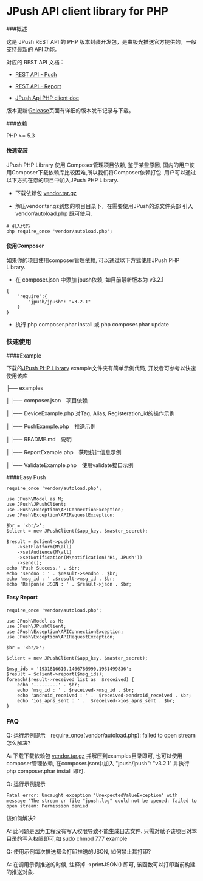 <h1>JPush API client library for PHP</h1>

###概述

这是 JPush REST API 的 PHP 版本封装开发包，是由极光推送官方提供的，一般支持最新的 API 功能。


对应的 REST API 文档：

+ [REST API - Push](../rest_api_v3_push/)

+ [REST API - Report](../rest_api_v3_report/)

+ [JPush Api PHP client doc](https://github.com/jpush/jpush-api-php-client/blob/master/doc/api.md)

版本更新:[Release](../../resources/#sdk_1)页面有详细的版本发布记录与下载。

###依赖

PHP >= 5.3

#### 快速安装

JPush PHP Library 使用 Composer管理项目依赖, 鉴于某些原因, 国内的用户使用Composer下载依赖库比较困难,所以我们将Composer依赖打包. 用户可以通过以下方式在您的项目中加入JPush PHP Library.


* 下载依赖包 [vendor.tar.gz](http://jpushsdk.qiniudn.com/vendor.tar.gz)

* 解压vendor.tar.gz到您的项目目录下，在需要使用JPush的源文件头部 引入 vendor/autoload.php 既可使用.

```
# 引入代码
php require_once 'vendor/autoload.php';
```

#### 使用Composer 

如果你的项目使用composer管理依赖, 可以通过以下方式使用JPush PHP Library.

* 在 composer.json 中添加 jpush依赖, 如目前最新版本为 v3.2.1

```
{
    "require":{
        "jpush/jpush": "v3.2.1"
    }
}
```

* 执行 php composer.phar install 或 php composer.phar update


### 快速使用

####Example


下载的[JPush PHP Library](http://docs.jpush.cn/download/attachments/2228302/jpush-api-php-client-3.2.1.zip?version=1&modificationDate=1417592951000) example文件夹有简单示例代码, 开发者可参考以快速使用该库


├── examples

│   ├── composer.json　项目依赖

│   ├── DeviceExample.php 对Tag, Alias, Registeration_id的操作示例

│   ├── PushExample.php　推送示例

│   ├── README.md　说明

│   ├── ReportExample.php　获取统计信息示例

│   └── ValidateExample.php　使用validate接口示例




####Easy Push

```
require_once 'vendor/autoload.php';

use JPush\Model as M;
use JPush\JPushClient;
use JPush\Exception\APIConnectionException;
use JPush\Exception\APIRequestException;

$br = '<br/>';
$client = new JPushClient($app_key, $master_secret);

$result = $client->push()
    ->setPlatform(M\all)
    ->setAudience(M\all)
    ->setNotification(M\notification('Hi, JPush'))
    ->send();
echo 'Push Success.' . $br;
echo 'sendno : ' . $result->sendno . $br;
echo 'msg_id : ' .$result->msg_id . $br;
echo 'Response JSON : ' . $result->json . $br;
```

#### Easy Report

```
require_once 'vendor/autoload.php';

use JPush\Model as M;
use JPush\JPushClient;
use JPush\Exception\APIConnectionException;
use JPush\Exception\APIRequestException;

$br = '<br/>';

$client = new JPushClient($app_key, $master_secret);

$msg_ids = '1931816610,1466786990,1931499836';
$result = $client->report($msg_ids);
foreach($result->received_list as  $received) {
    echo '---------' . $br;
    echo 'msg_id : ' . $received->msg_id . $br;
    echo 'android_received : ' .  $received->android_received . $br;
    echo 'ios_apns_sent : ' .  $received->ios_apns_sent . $br;
}
```


### FAQ
Q: 运行示例提示　require_once(vendor/autoload.php): failed to open stream 怎么解决?

A: 下载下载依赖包 [vendor.tar.gz](http://jpushsdk.qiniudn.com/vendor.tar.gz) 并解压到examples目录即可, 也可以使用composer管理依赖, 在composer.json中加入 "jpush/jpush": "v3.2.1" 并执行 php composer.phar install 即可.


Q: 运行示例提示

```
Fatal error: Uncaught exception 'UnexpectedValueException' with message 'The stream or file "jpush.log" could not be opened: failed to open stream: Permission denied
```
该如何解决?

A: 此问题是因为工程没有写入权限导致不能生成日志文件. 只需对赋予该项目对本目录的写入权限即可,如 sudo chmod 777 example

Q: 使用示例每次推送都会打印推送的JSON, 如何禁止其打印?

A: 在调用示例推送的时候, 注释掉 ->printJSON() 即可, 该函数可以打印当前构建的推送对象.